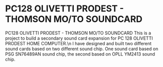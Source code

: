 # PC128 OLIVETTI PRODEST - THOMSON MO/TO SOUNDCARD
PC128 OLIVETTI PRODEST - THOMSON MO/TO SOUNDCARD
This is a project to build a secondary sound card expansion for PC 128 OLIVETTI PRODEST HOME COMPUTER.\n
I have designed and built two different sound cards based on two different sound chip.
One sound card based on PSG SN76489AN sound chip, the second based on OPLL YM2413 sound chip.
